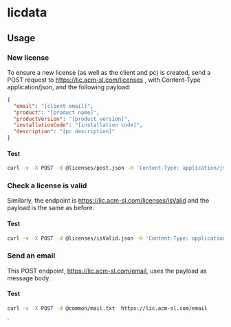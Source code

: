 <!--
title: 'AWS Simple HTTP Endpoint example in Python'
description: 'This template demonstrates how to make a simple HTTP API with Python running on AWS Lambda and API Gateway using the Serverless Framework.'
layout: Doc
framework: v3
platform: AWS
language: python
authorLink: 'https://github.com/serverless'
authorName: 'Serverless, inc.'
authorAvatar: 'https://avatars1.githubusercontent.com/u/13742415?s=200&v=4'
-->

# licdata

## Usage

### New license

To ensure a new license (as well as the client and pc) is created, send a POST request to
https://lic.acm-sl.com/licenses , with Content-Type application/json, and the following payload:

```json
{
  "email": "[client email]",
  "product": "[product name]",
  "productVersion": "[product version]",
  "installationCode": "[installation code]",
  "description": "[pc description]"
}
```

#### Test

```bash
curl -v -X POST -d @licenses/post.json -H 'Content-Type: application/json' https://lic.acm-sl.com/licenses
```

### Check a license is valid

Similarly, the endpoint is https://lic.acm-sl.com/licenses/isValid and the payload is the same as before.

#### Test

```bash
curl -v -X POST -d @licenses/isValid.json -H 'Content-Type: application/json' https://lic.acm-sl.com/licenses/isValid
```

### Send an email

This POST endpoint, https://lic.acm-sl.com/email, uses the payload as message body.

#### Test

```bash
curl -v -X POST -d @common/mail.txt  https://lic.acm-sl.com/email
```

`
